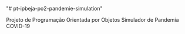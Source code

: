 "# pt-ipbeja-po2-pandemie-simulation" 

Projeto de Programação Orientada por Objetos Simulador de Pandemia COVID-19
